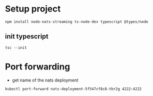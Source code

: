 # Setup project

```
npm install node-nats-streaming ts-node-dev typescript @types/node
```

## init typescript

```
tsc --init
```

# Port forwarding

- get name of the nats deployment

```
kubectl port-forward nats-deployment-5f547cf8c8-tbr2g 4222:4222
```
